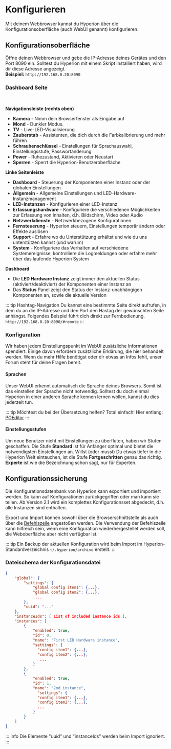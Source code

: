 # Konfigurieren
Mit deinem Webbrowser kannst du Hyperion über die Konfigurationsoberfläche (auch WebUI genannt) konfigurieren.

## Konfigurationsoberfläche
Öffne deinen Webbrowser und gebe die IP-Adresse deines Gerätes und den Port 8090 ein. Solltest du Hyperion mit einem Skript installiert haben, wird dir diese Adresse angezeigt. \
**Beispiel:** `http://192.168.0.20:8090`

### Dashboard Seite
<br>
<ImageWrap src="/images/de/user_config_dash.jpg" alt="WebUI - Dashboard" />

 **Navigationsleiste (rechts oben)**
 * **Kamera** - Nimm dein Browserfenster als Eingabe auf
 * **Mond** - Dunkler Modus.
 * **TV** - Live-LED-Visualisierung
 * **Zauberstab** - Assistenten, die dich durch die Farbkalibrierung und mehr führen
 * **Schraubenschlüssel** - Einstellungen für Sprachauswahl, Einstellungsstufe, Passwortänderung
 * **Power** - Ruhezustand, Aktivieren oder Neustart
 * **Sperren** - Sperrt die Hyperion-Benutzeroberfläche 
 
 **Linke Seitenleiste**
 * **Dashboard** - Steuerung der Komponenten einer Instanz oder der globalen Einstellungen
 * **Allgemein** - Allgemeine Einstellungen und LED-Hardware-Instanzmanagement
 * **LED-Instanzen** - Konfigurieren einer LED-Instanz
 * **Erfassungshardware** - Konfiguriere die verschiedenen Möglichkeiten zur Erfassung von Inhalten, d.h. Bildschirm, Video oder Audio 
 * **Netzwerkdienste** - Netzwerkbezogene Konfigurationen
 * **Fernsteuerung** - Hyperion steuern, Einstellungen temporär ändern oder Effekte auslösen
 * **Support** - Erfahre wo du Unterstützung erhältst und wie du uns unterstützen kannst (und warum)
 * **System** - Konfiguriere das Verhalten auf verschiedene Systemereignisse, kontrolliere die Logmeldungen oder erfahre mehr über das laufende Hyperion System

 **Dashboard**
 * Die **LED Hardware Instanz** zeigt immer den aktuellen Status (aktiviert/deaktiviert) der Komponenten einer Instanz an
 * Das **Status** Panel zeigt den Status der Instanz-unabhängigen Komponenten an, sowie die aktuelle Version

::: tip Hashtag-Navigation
Du kannst eine bestimmte Seite direkt aufrufen, in dem du an die IP-Adresse und den Port den Hastag der gewünschten Seite anhängst. Folgendes Beispiel führt dich direkt zur Fernbedienung. \
`http://192.168.0.20:8090/#remote`
:::

### Konfiguration
Wir haben jedem Einstellungspunkt im WebUI zusätzliche Informationen spendiert. Einige davon erfordern zusätzliche Erklärung, die hier behandelt werden. Wenn du mehr Hilfe benötigst oder dir etwas an Infos fehlt, unser Forum steht für deine Fragen bereit.

#### Sprachen
Unser WebUI erkennt automatisch die Sprache deines Browsers. Somit ist das einstellen der Sprache nicht notwendig. Solltest du doch einmal Hyperion in einer anderen Sprache kennen lernen wollen, kannst du dies jederzeit tun.

<ImageWrap src="/images/de/user_config_lang.jpg" alt="WebUI - Sprachen" />

::: tip Möchtest du bei der Übersetzung helfen?
Total einfach! Hier entlang: [POEditor](https://poeditor.com/join/project/Y4F6vHRFjA)
:::

#### Einstellungsstufen
Um neue Benutzer nicht mit Einstellungen zu überfluten, haben wir Stufen geschaffen. Die Stufe **Standard** ist für Anfänger optimal und bietet die notwendigsten Einstellungen an.
Willst (oder musst) Du etwas tiefer in die Hyperion Welt eintauchen, ist die Stufe **Fortgeschritten** genau das richtig. **Experte** ist wie die Bezeichnung schon sagt, nur für Experten.

<ImageWrap src="/images/de/user_config_access.jpg" alt="WebUI - Einstellungsstufe" />

## Konfigurationssicherung
Die Konfigurationsdatenbank von Hyperion kann exportiert und importiert werden. So kann auf Konfigurationen zurückgegriffen oder man kann sie teilen.
Ab Version 2.1 wird ein komplettes Konfigurationsset abgedeckt, d.h. alle Instanzen sind enthalten.

Export und Import können sowohl über die Browserschnittstelle als auch über die [Befehlszeile](./advanced/CLI.md#hyperiond) angestoßen werden.
Die Verwendung der Befehlszeile kann hilfreich sein, wenn eine Konfiguration wiederhergestellet werden soll, die Weboberfläche aber nicht verfügbar ist.

::: tip
Ein Backup der aktuellen Konfiguration wird beim Import im Hyperion-Standardverzeichnis `~/.hyperion/archive` erstellt.
:::

### Dateischema der Konfigurationsdatei

``` json
{
    "global": {
        "settings": {
            "global config item1": {...},
            "global config item2": {...},
             ...
        },
        "uuid": "..."
    },
    "instanceIds": [ List of included instance ids ],
    "instances": [
        {
            "enabled": true,
            "id": 0,
            "name": "First LED Hardware instance",
            "settings": {
              "config item1": {...},
              "config item2": {...},
               ...
            }
        },
        {
            "enabled": true,
            "id": 1,
            "name": "2nd instance",
              "settings": {
              "config item1": {...},
              "config item2": {...},
              ...
            }
        }
    ]
}
```

::: info
Die Elemente "uuid" und "instanceIds" werden beim Import ignoriert.
:::

